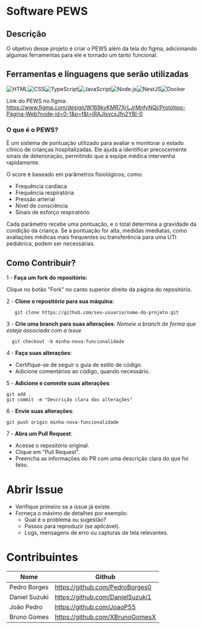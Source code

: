 # Software PEWS

## Descrição 
O objetivo desse projeto é criar o PEWS além da tela do figma, adicionando algumas ferramentas para ele e tornado um tanto funcional.
## Ferramentas e linguagens que serão utilizadas
![HTML](https://img.shields.io/badge/HTML5-E34F26?style=for-the-badge&logo=html5&logoColor=white)![CSS](https://img.shields.io/badge/CSS-1572B6?style=for-the-badge&logo=css3&logoColor=white)![TypeScript](https://img.shields.io/badge/TypeScript-blue?logo=typescript&logoColor=white)![JavaScript](https://img.shields.io/badge/JavaScript-F7DF1E?style=for-the-badge&logo=javascript&logoColor=black)![Node.js](https://img.shields.io/badge/Node.js-green?logo=node.js&logoColor=white)![NestJS](https://img.shields.io/badge/NestJS-E0234E?logo=nestjs&logoColor=white)![Docker](https://img.shields.io/badge/Docker-Container-blue?logo=docker&logoColor=white)

Link do PEWS no figma: https://www.figma.com/design/W169kvKMR7XrLJrMnfyNQI/Protótipo-Página-Web?node-id=0-1&p=f&t=jRAJIsvcxJfn2YBI-0 

### O que é o PEWS?
È um sistema de pontuação utilizado para avaliar e monitorar o estado clínico de crianças hospitalizadas. Ele ajuda a identificar precocemente sinais de deterioração, permitindo que a equipe médica intervenha rapidamente.

O score é baseado em parâmetros fisiológicos, como:

* Frequência cardíaca
* Frequência respiratória
* Pressão arterial
* Nível de consciência
* Sinais de esforço respiratório

Cada parâmetro recebe uma pontuação, e o total determina a gravidade da condição da criança. Se a pontuação for alta, medidas imediatas, como avaliações médicas mais frequentes ou transferência para uma UTI pediátrica, podem ser necessárias.

## Como Contribuir?

1 - **Faça um fork do repositório:**

Clique no botão "Fork" no canto superior direito da página do repositório.

2 - **Clone o repositório para sua máquina:**
```
   git clone https://github.com/seu-usuario/nome-do-projeto.git
```
3 - **Crie uma branch para suas alterações**: _Nomeie a branch de forma que esteja associada com a issue_
```
  git checkout -b minha-nova-funcionalidade
```
4 - **Faça suas alterações**:
- Certifique-se de seguir o guia de estilo de código.
- Adicione comentários ao código, quando necessário.

5 - **Adicione e commite suas alterações**: 
```
git add .
git commit -m "Descrição clara das alterações"
```
6 - **Envie suas alterações**:
```
git push origin minha-nova-funcionalidade
```
7 - **Abra um Pull Request**:
- Acesse o repositório original.
- Clique em "Pull Request".
- Preencha as informações do PR com uma descrição clara do que foi feito.

# Abrir Issue
- Verifique primeiro se a issue já existe.
- Forneça o máximo de detalhes por exemplo:
  - Qual é o problema ou sugestão?
  - Passos para reproduzir (se aplicável).
  - Logs, mensagens de erro ou capturas de tela relevantes.

# Contribuintes
| Nome   | Github  |
|--------|---------------|
| Pedro Borges |  https://github.com/PedroBorges0   |
| Daniel Suzuki |  https://github.com/DanielSuzuki1  |
| João Pedro |  https://github.com/JoaoP55 |
| Bruno Gomes |  https://github.com/XBrunoGomesX |
